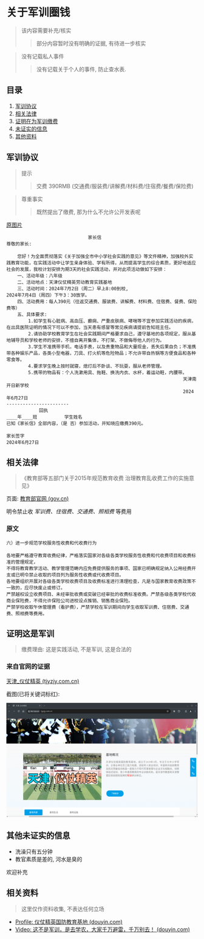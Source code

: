 # 关于军训圈钱

> 该内容需要补充/核实
>> 部分内容暂时没有明确的证据, 有待进一步核实

> 没有记载私人事件
>> 没有记载关于个人的事件, 防止查水表.

## 目录

1. [军训协议](#军训协议)
2. [相关法律](#相关法律)
3. [证明在为军训缴费](#证明这是军训)
4. [未证实的信息](#其他未证实的信息)
5. [其他资料](#相关资料)

## 军训协议

> 提示
>> 交费 390RMB (交通费/服装费/讲解费/材料费/住宿费/餐费/保险费)

> 尊重事实
>> 既然提出了缴费, 那为什么不允许公开发表呢

[原图片](images/agreement.jpg)

```text
                              家长信
尊敬的家长:

    您好！为全面贯彻落实《关于加强全市中小学社会实践的意见》等文件精神，加强校外实践教育功能，在实践活动中让学生亲身体验、学有所得，从而提高学生的综合素质，更好地适应社会的发展，我校计划安排为期3天的社会实践活动，并对此项活动做如下安排：
    一、活动年级：八年级
    二、活动地点：天津仪仗精英劳动教育实践基地
    三、活动时间：2024年7月2日（周二）早上8:00到校,
2024年7月4日（周四）下午3：30放学。
    四、活动费用：每人390元（往返交通费、服装费、讲解费、材料费、住宿费、餐费、保险费等）
    五、具体要求:
        1.如学生有心脏病、高血压、癫痫、严重皮肤病、哮喘等不宜参加实践活动的疾病，在出具医院证明的情况下可以不参加，当天患有感冒等常见疾病请提前告知班主任。
        2.请协助学校教育学生在社会实践期间严格要求自己，遵守基地的各项规定，服从基地辅导员和学校老师的安排，不擅自离开集体，不打架、不做侮辱他人的行为。
        3.学生不准携带手机，电话手表，以及贵重物品和大量现金，丢失后果自负；不准携带各种娱乐产品，各类小型电器，刀具、打火机等危险物品；不允许带自热锅等方便食品和各种零食等。
        4.要求学生晚上按时就寝，熄灯后不卧谈、不玩耍，服从老师管理。
        5.携带的物品有：个人洗漱用具、拖鞋、换洗内衣、水杯，着运动鞋，内腰带。
                                                                 天津南开日新学校
                                                                 2024年6月27日
-----------------------
            回执
____年____班          学生姓名
已知《家长信》全部内容，（是 否）参加活动，并知晓应缴费390元。

家长签字
2024年6月27日
```

## 相关法律

>《教育部等五部门关于2015年规范教育收费 治理教育乱收费工作的实施意见》

页面: [教育部官网 (gov.cn)](http://www.moe.gov.cn/srcsite/A01/s7048/201506/t20150616_190513.html)

明令禁止收 *军训费、住宿费、交通费、照相费* 等费用

### 原文

```text
六）进一步规范学校服务性收费和代收费行为

各地要严格遵守教育收费纪律，严格落实国家对各级各类学校服务性收费和代收费项目和收费标准的管理规定，
不得将教育教学活动、教学管理范畴内应免费提供服务的事项、国家已明确规定纳入公用经费开支或已明令禁止收取的项目列为服务性收费或代收费项目。
各地要组织开展对各级各类学校收费项目及收费标准进行清理检查，凡是与国家教育收费政策不一致的，应尽快废止或修订。
严禁越权设立收费项目、未经审批收费或突破已经审批的收费标准收费。严禁各级各类学校代收商业保险费，不得允许保险公司进校设点推销、销售商业保险。
严禁学校收取午休管理费（看护费），严禁学校在军训期间向学生收取军训费、住宿费、交通费、照相费等费用。
```

## 证明这是军训

> 缴费理由: 这是实践活动, 不是军训, 这是合法的

### 来自官网的证据

[天津_仪仗精英 (tjyzjy.com.cn)](http://www.tjyzjy.com.cn/)

截图(已将关键词标红):

![image2](images/website.png)

## 其他未证实的信息

- 洗澡只有五分钟
- 教官素质是差的, 河水是臭的

欢迎补充

## 相关资料

> 这里仅作资料收集, 不表达任何立场

- [Profile: 仪仗精英国防教育基地 (douyin.com)](https://v.douyin.com/i6UG9LHU/)
- [Video: 这不是军训，是去学农，大家千万避雷，千万别去！ (douyin.com)](https://v.douyin.com/i6UGkftd/)
